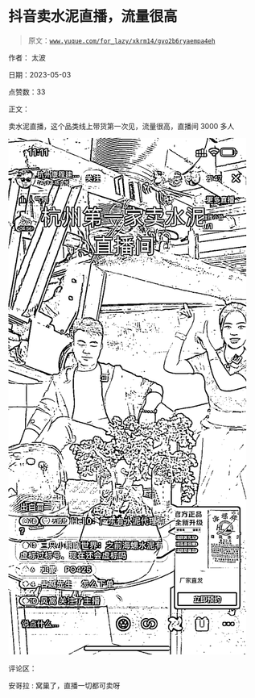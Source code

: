 # 抖音卖水泥直播，流量很高

> 原文：[`www.yuque.com/for_lazy/xkrm14/gvo2b6ryaempa4eh`](https://www.yuque.com/for_lazy/xkrm14/gvo2b6ryaempa4eh)

作者： 太波

日期：2023-05-03

点赞数：33

正文：

卖水泥直播，这个品类线上带货第一次见，流量很高，直播间 3000 多人

![](img/a2d7c4c4e3638d5b6e56ba553ef74509.png)

评论区：

安哥拉 : 窝巢了，直播一切都可卖呀

